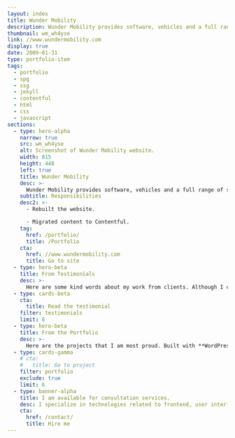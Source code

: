 ```yaml
---
layout: index
title: Wunder Mobility
description: Wunder Mobility provides software, vehicles and a full range of services to cities and companies, helping them launch and scale new mobility services.
thumbnail: wm_wh4yse
link: //www.wundermobility.com
display: true
date: 2009-01-31
type: portfolio-item
tags:
  - portfolio
  - spg
  - ssg
  - jekyll
  - contentful
  - html
  - css
  - javascript
sections:
  - type: hero-alpha
    narrow: true
    src: wm_wh4yse
    alt: Screenshot of Wunder Mobility website.
    width: 815
    height: 448
    left: true
    title: Wunder Mobility
    desc: >-
      Wunder Mobility provides software, vehicles and a full range of services to cities and companies, helping them launch and scale new mobility services.
    subtitle: Responsibilities
    desc2: >-
      - Rebuilt the website.

      - Migrated content to Contentful.
    tag:
      href: /portfolio/
      title: /Portfolio
    cta:
      href: //www.wundermobility.com
      title: Go to site
  - type: hero-beta
    title: From Testimonials
    desc: >-
      Here are some kind words about my work from clients. Although I collaborated with clients from more than 10 countries, most of them come from **The United States**.
  - type: cards-beta
    cta:
      title: Read the testimonial
    filter: testimonials
    limit: 6
  - type: hero-beta
    title: From the Portfolio
    desc: >-
      Here are the projects that I am most proud. Built with **WordPress**, **Shopify**, **Jekyll**, and **Hugo**, among others.
  - type: cards-gamma
    # cta:
    #   title: Go to project
    filter: portfolio
    exclude: true
    limit: 6
  - type: banner-alpha
    title: I am available for consultation services.
    desc: I specialize in technologies related to frontend, user interface, and website development.
    cta:
      href: /contact/
      title: Hire me
---
```

